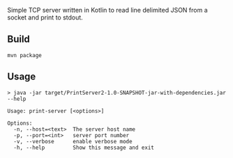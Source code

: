 Simple TCP server written in Kotlin to read line delimited JSON from a socket and print to stdout.

## Build
```shell
mvn package
```

## Usage

```shell
> java -jar target/PrintServer2-1.0-SNAPSHOT-jar-with-dependencies.jar --help

Usage: print-server [<options>]

Options:
  -n, --host=<text>  The server host name
  -p, --port=<int>   server port number
  -v, --verbose      enable verbose mode
  -h, --help         Show this message and exit
```
